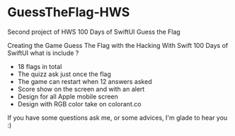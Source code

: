 # GuessTheFlag-HWS
Second project of HWS 100 Days of SwiftUI Guess the Flag

Creating the Game Guess The Flag with the Hacking With Swift 100 Days of SwiftUI
what is include ?
- 18 flags in total
- The quizz ask just once the flag
- The game can restart when 12 answers asked
- Score show on the screen and with an alert
- Design for all Apple mobile screen
- Design with RGB color take on colorant.co

If you have some questions ask me, or some advices, I'm glade to hear you :)
